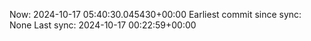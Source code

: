 Now: 2024-10-17 05:40:30.045430+00:00 Earliest commit since sync: None Last sync: 2024-10-17 00:22:59+00:00
